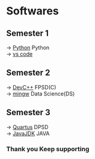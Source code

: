 # Softwares 

## Semester 1
  -> [Python](https://www.python.org/downloads/) Python<br>
  -> [vs code](https://code.visualstudio.com/download)<br>

## Semester 2
  -> [DevC++](https://sourceforge.net/projects/orwelldevcpp/) FPSD(C)<br>
  -> [mingw](https://sourceforge.net/projects/mingw/) Data Science(DS)<br>
## Semester 3
  -> [Quartus](https://drive.google.com/drive/folders/1e_Yc1MO5Dt27wSM18jYi1vjcFGEhL2_W?usp=sharing) DPSD<br>
  -> [JavaJDK](https://www.oracle.com/in/java/technologies/downloads/) JAVA<br>

### Thank you Keep supporting 
